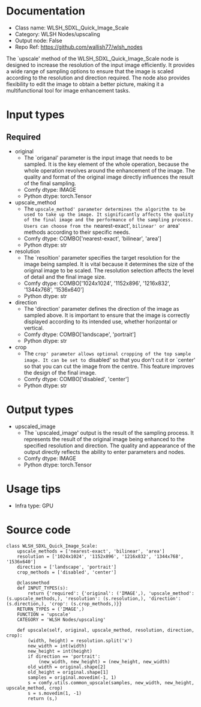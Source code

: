 # Documentation
- Class name: WLSH_SDXL_Quick_Image_Scale
- Category: WLSH Nodes/upscaling
- Output node: False
- Repo Ref: https://github.com/wallish77/wlsh_nodes

The `upscale' method of the WLSH_SDXL_Quick_Image_Scale node is designed to increase the resolution of the input image efficiently. It provides a wide range of sampling options to ensure that the image is scaled according to the resolution and direction required. The node also provides flexibility to edit the image to obtain a better picture, making it a multifunctional tool for image enhancement tasks.

# Input types
## Required
- original
    - The `origanal' parameter is the input image that needs to be sampled. It is the key element of the whole operation, because the whole operation revolves around the enhancement of the image. The quality and format of the original image directly influences the result of the final sampling.
    - Comfy dtype: IMAGE
    - Python dtype: torch.Tensor
- upscale_method
    - The `upscale_method' parameter determines the algorithm to be used to take up the image. It significantly affects the quality of the final image and the performance of the sampling process. Users can choose from the `nearest-exact', `bilinear' or `area' methods according to their specific needs.
    - Comfy dtype: COMBO['nearest-exact', 'bilinear', 'area']
    - Python dtype: str
- resolution
    - The `resoltion' parameter specifies the target resolution for the image being sampled. It is vital because it determines the size of the original image to be scaled. The resolution selection affects the level of detail and the final image size.
    - Comfy dtype: COMBO['1024x1024', '1152x896', '1216x832', '1344x768', '1536x640']
    - Python dtype: str
- direction
    - The 'direction' parameter defines the direction of the image as sampled above. It is important to ensure that the image is correctly displayed according to its intended use, whether horizontal or vertical.
    - Comfy dtype: COMBO['landscape', 'portrait']
    - Python dtype: str
- crop
    - The `crop' parameter allows optional cropping of the top sample image. It can be set to `disabled' so that you don't cut it or `center' so that you can cut the image from the centre. This feature improves the design of the final image.
    - Comfy dtype: COMBO['disabled', 'center']
    - Python dtype: str

# Output types
- upscaled_image
    - The `upscaled_image' output is the result of the sampling process. It represents the result of the original image being enhanced to the specified resolution and direction. The quality and appearance of the output directly reflects the ability to enter parameters and nodes.
    - Comfy dtype: IMAGE
    - Python dtype: torch.Tensor

# Usage tips
- Infra type: GPU

# Source code
```
class WLSH_SDXL_Quick_Image_Scale:
    upscale_methods = ['nearest-exact', 'bilinear', 'area']
    resolution = ['1024x1024', '1152x896', '1216x832', '1344x768', '1536x640']
    direction = ['landscape', 'portrait']
    crop_methods = ['disabled', 'center']

    @classmethod
    def INPUT_TYPES(s):
        return {'required': {'original': ('IMAGE',), 'upscale_method': (s.upscale_methods,), 'resolution': (s.resolution,), 'direction': (s.direction,), 'crop': (s.crop_methods,)}}
    RETURN_TYPES = ('IMAGE',)
    FUNCTION = 'upscale'
    CATEGORY = 'WLSH Nodes/upscaling'

    def upscale(self, original, upscale_method, resolution, direction, crop):
        (width, height) = resolution.split('x')
        new_width = int(width)
        new_height = int(height)
        if direction == 'portrait':
            (new_width, new_height) = (new_height, new_width)
        old_width = original.shape[2]
        old_height = original.shape[1]
        samples = original.movedim(-1, 1)
        s = comfy.utils.common_upscale(samples, new_width, new_height, upscale_method, crop)
        s = s.movedim(1, -1)
        return (s,)
```